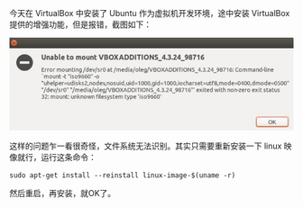 今天在 VirtualBox 中安装了 Ubuntu 作为虚拟机开发环境，途中安装 VirtualBox 提供的增强功能，但是报错，截图如下：

![问题图片](https://raw.githubusercontent.com/tupelo-shen/my_test/master/doc/VirtualBox/Q%26A/images/Unable_to_mount_VBOXADDITIONS_question.PNG)

这样的问题乍一看很奇怪，文件系统无法识别。其实只需要重新安装一下 linux 映像就行，运行这条命令：

    sudo apt-get install --reinstall linux-image-$(uname -r)

然后重启，再安装，就OK了。